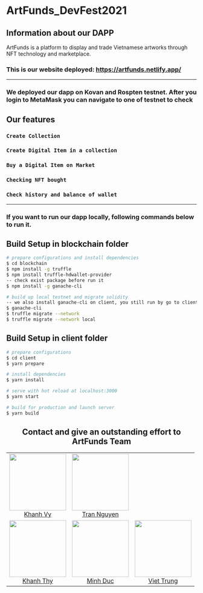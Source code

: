 # ArtFunds_DevFest2021

## Information about our DAPP

ArtFunds is a platform to display and trade Vietnamese artworks through NFT technology and marketplace.

### This is our website deployed: https://artfunds.netlify.app/

---

### We deployed our dapp on Kovan and Rospten testnet. After you login to MetaMask you can navigate to one of testnet to check

## Our features

### `Create Collection`

### `Create Digital Item in a collection`

### `Buy a Digital Item on Market`

### `Checking NFT bought`

### `Check history and balance of wallet`

---

### If you want to run our dapp locally, following commands below to run it.

## Build Setup in blockchain folder

```bash
# prepare configurations and install dependencies
$ cd blockchain
$ npm install -g truffle
$ npm install truffle-hdwallet-provider
-- check exist package before run it
$ npm install -g ganache-cli

# build up local testnet and migrate solidity
-- we also install ganache-cli on client, you still run by go to client folder and run cmd "yarn ganache-cli"
$ ganache-cli
$ truffle migrate --network
$ truffle migrate --network local
```

## Build Setup in client folder

```bash
# prepare configurations
$ cd client
$ yarn prepare

# install dependencies
$ yarn install

# serve with hot reload at localhost:3000
$ yarn start

# build for production and launch server
$ yarn build
```

<h2 align="center">Contact and give an outstanding effort to ArtFunds Team</h2>

<table align="center">
  <tbody>
    <tr align="center">
      <td align="center">
        <img width="150" height="150"
        src="https://scontent.fdad3-3.fna.fbcdn.net/v/t39.30808-6/241568433_1402522630145323_6779240577501058826_n.jpg?_nc_cat=109&ccb=1-5&_nc_sid=730e14&_nc_ohc=hliL9dgU5WAAX84xsCU&_nc_ht=scontent.fdad3-3.fna&oh=02371afad8623d27a373be89d28df4b9&oe=6181B7E0">
        </br>
        <a href="https://www.facebook.com/khanhvy.tran.98031">Khanh Vy</a>
      </td>
      <td align="center">
        <img width="150" height="150"
        src="https://scontent.fdad3-2.fna.fbcdn.net/v/t39.30808-6/247408028_1402522646811988_5881163560386524930_n.jpg?_nc_cat=107&ccb=1-5&_nc_sid=730e14&_nc_ohc=G1oLjRvlsekAX8KGMuJ&_nc_ht=scontent.fdad3-2.fna&oh=996ea6574de11a9950fa726a754610b6&oe=61813301">
        </br>
        <a href="https://www.facebook.com/trandinhphucnguyen">Tran Nguyen</a>
      </td>
    </tr>
    <tr align="center">
      <td align="center">
        <img width="150" height="150"
        src="https://scontent.fdad3-3.fna.fbcdn.net/v/t39.30808-6/248762732_1402522596811993_3482613499691255224_n.jpg?_nc_cat=111&ccb=1-5&_nc_sid=730e14&_nc_ohc=O3adAdkrOusAX9byLO_&_nc_ht=scontent.fdad3-3.fna&oh=2398e93c60ebcda982af84ed026e583b&oe=61825356">
        </br>
        <a href="https://www.facebook.com/thy.lengockhanh">Khanh Thy</a>
      </td>
        <td align="center">
        <img width="150" height="150"
        src="https://scontent.fdad3-3.fna.fbcdn.net/v/t39.30808-6/246804768_1402522563478663_5870912104122917097_n.jpg?_nc_cat=100&ccb=1-5&_nc_sid=730e14&_nc_ohc=uZYpC7Y-RuoAX-Y_rCJ&tn=Dh3aFCz5Dk1ur-Z5&_nc_ht=scontent.fdad3-3.fna&oh=0fd76b638620730e448bf180d96c3071&oe=6182A302">
        </br>
        <a href="https://www.facebook.com/beobiebom/">Minh Duc</a>
      </td>
        <td valign="center">
        <img width="150" height="150"
        src="https://scontent.fdad3-1.fna.fbcdn.net/v/t39.30808-6/242351821_1402522656811987_5416452119361674018_n.jpg?_nc_cat=110&ccb=1-5&_nc_sid=730e14&_nc_ohc=etOJrJ_RufEAX_7uVsD&_nc_ht=scontent.fdad3-1.fna&oh=42a748856841c04f6112634e4956a0b6&oe=6181E6E2">
        </br>
        <a href="https://www.facebook.com/trungvietlee/">Viet Trung</a>
      </td>
    </tr>
  <tbody>
</table>
